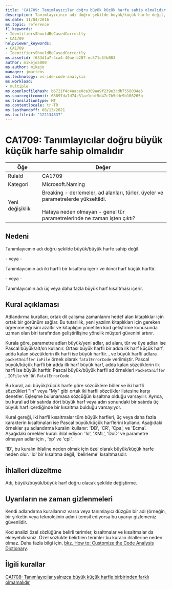 ```yaml
---
title: 'CA1709: Tanımlayıcılar doğru büyük küçük harfe sahip olmalıdır'
description: Tanımlayıcının adı doğru şekilde büyük/küçük harfe değil, iki harfli kısaltmaya ve ikinci harf küçük harfe veya üç veya daha fazla büyük harfe sahip bir kısaltma içerir.
ms.date: 11/04/2016
ms.topic: reference
f1_keywords:
- IdentifiersShouldBeCasedCorrectly
- CA1709
helpviewer_keywords:
- CA1709
- IdentifiersShouldBeCasedCorrectly
ms.assetid: f633d1a7-4ca4-40ae-b207-ec571c5fb083
author: mikejo5000
ms.author: mikejo
manager: jmartens
ms.technology: vs-ide-code-analysis
ms.workload:
- multiple
ms.openlocfilehash: b6721f4c4aace0ca309aa9f239e3cdb7558034e6
ms.sourcegitcommit: 68897da7d74c31ae1ebf5d47c7b5ddc9b108265b
ms.translationtype: MT
ms.contentlocale: tr-TR
ms.lasthandoff: 08/13/2021
ms.locfileid: "122134837"
---
```

# <a name="ca1709-identifiers-should-be-cased-correctly"></a>CA1709: Tanımlayıcılar doğru büyük küçük harfe sahip olmalıdır

|Öğe|Değer|
|-|-|
|RuleId|CA1709|
|Kategori|Microsoft.Naming|
|Yeni değişiklik|Breaking - derlemeler, ad alanları, türler, üyeler ve parametrelerde yükseltildi.<br /><br /> Hataya neden olmayan - genel tür parametrelerinde ne zaman işten çıktı?|

## <a name="cause"></a>Nedeni

Tanımlayıcının adı doğru şekilde büyük/büyük harfe sahip değil.

\- veya -

Tanımlayıcının adı iki harfli bir kısaltma içerir ve ikinci harf küçük harftir.

\- veya -

Tanımlayıcının adı üç veya daha fazla büyük harf kısaltması içerir.

## <a name="rule-description"></a>Kural açıklaması

Adlandırma kuralları, ortak dil çalışma zamanlarını hedef alan kitaplıklar için ortak bir görünüm sağlar. Bu tutarlılık, yeni yazılım kitaplıkları için gereken öğrenme eğrisini azaltır ve kitaplığın yönetilen kod geliştirme konusunda uzman olan biri tarafından geliştirilişine yönelik müşteri güvenini artırır.

Kurala göre, parametre adları büyük/yeni adlar, ad alanı, tür ve üye adları ise Pascal büyük/alt/sn kullanır. Ortası büyük harfli bir adda ilk harf küçük harf, adda kalan sözcüklerin ilk harfi ise büyük harftir. , ve büyük harfli adlara `packetSniffer` `ioFile` örnek olarak `fatalErrorCode` verilmiştir. Pascal büyük/küçük harfli bir adda ilk harf büyük harf, adda kalan sözcüklerin ilk harfi ise büyük harftir. Pascal büyük/büyük harfli ad örnekleri `PacketSniffer` , `IOFile` ve 'tir. `FatalErrorCode`

Bu kural, adı büyük/küçük harfe göre sözcüklere böler ve iki harfli sözcükleri "In" veya "My" gibi ortak iki harfli sözcükler listesine karşı denetler. Eşleşme bulunamasa sözcüğün kısaltma olduğu varsayılır. Ayrıca, bu kural ad bir satırda dört büyük harf veya adın sonundaki bir satırda üç büyük harf içerdiğinde bir kısaltma bulduğu varsayıyor.

Kural gereği, iki harfli kısaltmalar tüm büyük harfleri, üç veya daha fazla karakterin kısaltmaları ise Pascal büyük/küçük harflerini kullanır. Aşağıdaki örnekler şu adlandırma kuralını kullanır: 'DB', 'CR', 'Cpa', ve 'Ecma'. Aşağıdaki örnekler kuralı ihlal ediyor: 'Io', 'XML', 'DoD' ve parametre olmayan adlar için , 'xp' ve 'cpl'.

'ID', bu kuralın ihlaline neden olmak için özel olarak büyük/küçük harfe neden olur. 'Id' bir kısaltma değil, 'belirleme' kısaltmasıdır.

## <a name="how-to-fix-violations"></a>İhlalleri düzeltme

Adı, büyük/büyük/büyük harf doğru olacak şekilde değiştirme.

## <a name="when-to-suppress-warnings"></a>Uyarıların ne zaman gizlenmeleri

Kendi adlandırma kurallarınız varsa veya tanımlayıcı düzgün bir adı (örneğin, bir şirketin veya teknolojinin adını) temsil ediyorsa bu uyarıyı gizlemeniz güvenlidir.

Kod analizi özel sözlüğüne belirli terimler, kısaltmalar ve kısaltmalar da ekleyebilirsiniz. Özel sözlükte belirtilen terimler bu kuralın ihlallerine neden olmaz. Daha fazla bilgi için, [bkz. How to: Customize the Code Analysis Dictionary](../code-quality/how-to-customize-the-code-analysis-dictionary.md).

## <a name="related-rules"></a>İlgili kurallar

[CA1708: Tanımlayıcılar yalnızca büyük küçük harfle birbirinden farklı olmamalıdır](/dotnet/fundamentals/code-analysis/quality-rules/ca1708)
